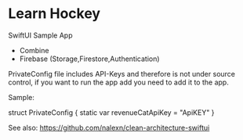 
# Learn Hockey

SwiftUI Sample App

- Combine
- Firebase (Storage,Firestore,Authentication)

PrivateConfig file includes API-Keys and therefore is not under source control, if you want to run the app add you need to add it to the app.

Sample:

struct PrivateConfig {
    static var revenueCatApiKey = "ApiKEY"
}

See also:
https://github.com/nalexn/clean-architecture-swiftui




